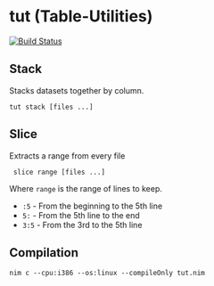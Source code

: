 # tut (Table-Utilities)

[![Build Status](https://travis-ci.org/danielecook/tut.svg?branch=development)](https://travis-ci.org/danielecook/tut)

## Stack

Stacks datasets together by column.

```
tut stack [files ...]
```

## Slice

Extracts a range from every file

```
 slice range [files ...]
```

 Where `range` is the range of lines to keep.

 * `:5` - From the beginning to the 5th line
 * `5:` - From the 5th line to the end
 * `3:5` - From the 3rd to the 5th line

## Compilation

```
nim c --cpu:i386 --os:linux --compileOnly tut.nim
```
